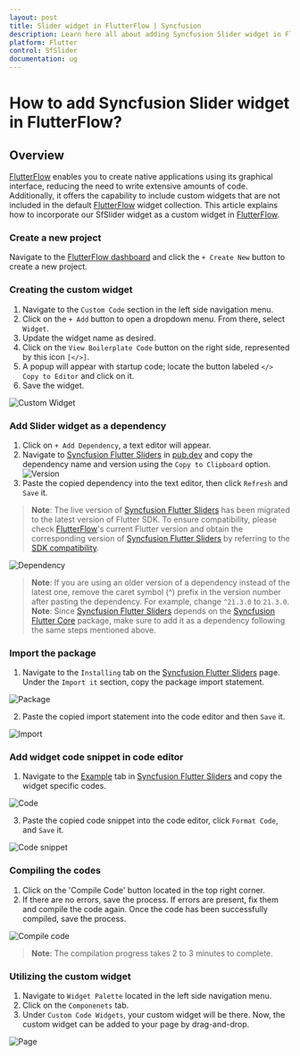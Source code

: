 ```yaml
---
layout: post
title: Slider widget in FlutterFlow | Syncfusion
description: Learn here all about adding Syncfusion Slider widget in FlutterFlow.
platform: Flutter
control: SfSlider
documentation: ug
---
```


# How to add Syncfusion Slider widget in FlutterFlow?

## Overview

[FlutterFlow](https://app.flutterflow.io/dashboard) enables you to create native applications using its graphical interface, reducing the need to write extensive amounts of code. Additionally, it offers the capability to include custom widgets that are not included in the default [FlutterFlow](https://app.flutterflow.io/dashboard) widget collection. This article explains how to incorporate our SfSlider widget as a custom widget in [FlutterFlow](https://app.flutterflow.io/dashboard).

### Create a new project

Navigate to the [FlutterFlow dashboard](https://app.flutterflow.io/dashboard) and click the `+ Create New` button to create a new project.

### Creating the custom widget

1. Navigate to the `Custom Code` section in the left side navigation menu.
2. Click on the `+ Add` button to open a dropdown menu. From there, select `Widget`.
3. Update the widget name as desired.
4. Click on the `View Boilerplate Code` button on the right side, represented by this icon `[</>]`.
5. A popup will appear with startup code; locate the button labeled `</> Copy to Editor` and click on it.
6. Save the widget.

![Custom Widget](how-to-section-images/custom-widget.png)

### Add Slider widget as a dependency

1. Click on `+ Add Dependency`, a text editor will appear.
2. Navigate to [Syncfusion Flutter Sliders](https://pub.dev/packages/syncfusion_flutter_sliders) in [pub.dev](https://pub.dev/) and copy the dependency name and version using the `Copy to Clipboard` option.
![Version](how-to-section-images/copy-version.png)
3. Paste the copied dependency into the text editor, then click `Refresh` and `Save` it.

>**Note**: The live version of [Syncfusion Flutter Sliders](https://pub.dev/packages/syncfusion_flutter_sliders) has been migrated to the latest version of Flutter SDK. To ensure compatibility, please check [FlutterFlow](https://app.flutterflow.io/dashboard)'s current Flutter version and obtain the corresponding version of [Syncfusion Flutter Sliders](https://pub.dev/packages/syncfusion_flutter_sliders) by referring to the [SDK compatibility](https://help.syncfusion.com/flutter/system-requirements#sdk-version-compatibility).

![Dependency](how-to-section-images/dependency.png)

>**Note**: If you are using an older version of a dependency instead of the latest one, remove the caret symbol (^) prefix in the version number after pasting the dependency. For example, change `^21.3.0` to `21.3.0`.
>**Note**: Since [Syncfusion Flutter Sliders](https://pub.dev/packages/syncfusion_flutter_sliders) depends on the [Syncfusion Flutter Core](https://pub.dev/packages/syncfusion_flutter_core) package, make sure to add it as a dependency following the same steps mentioned above.

### Import the package

1. Navigate to the `Installing` tab on the [Syncfusion Flutter Sliders](https://pub.dev/packages/syncfusion_flutter_sliders) page. Under the `Import it` section, copy the package import statement.

![Package](how-to-section-images/copy-package.png)

2. Paste the copied import statement into the code editor and then `Save` it.

![Import](how-to-section-images/import-package-flutterflow.png)

### Add widget code snippet in code editor

1. Navigate to the [Example](https://pub.dev/packages/syncfusion_flutter_sliders/example) tab in [Syncfusion Flutter Sliders](https://pub.dev/packages/syncfusion_flutter_sliders) and copy the widget specific codes.

![Code](how-to-section-images/code-snippet.png)

3. Paste the copied code snippet into the code editor, click `Format Code`, and `Save` it.

![Code snippet](how-to-section-images/Adding-code-snippent.png)

### Compiling the codes

1. Click on the 'Compile Code' button located in the top right corner.
2. If there are no errors, save the process. If errors are present, fix them and compile the code again. Once the code has been successfully compiled, save the process.

![Compile code](how-to-section-images/compile-code.png)

>**Note**: The compilation progress takes 2 to 3 minutes to complete.

### Utilizing the custom widget

1. Navigate to `Widget Palette` located in the left side navigation menu.
2. Click on the `Componenets` tab.
3. Under `Custom Code Widgets`, your custom widget will be there. Now, the custom widget can be added to your page by drag-and-drop.

![Page](how-to-section-images/page.png)
